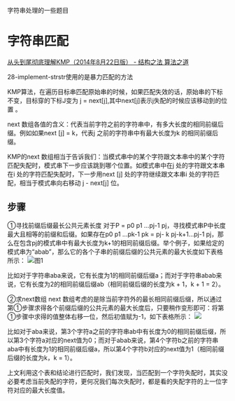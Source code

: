 字符串处理的一些题目

# 字符串匹配

[从头到尾彻底理解KMP（2014年8月22日版） - 结构之法 算法之道 ](http://blog.csdn.net/v_july_v/article/details/7041827)


28-implement-strstr使用的是暴力匹配的方法 

KMP算法，在遍历目标串匹配原始串的时候，如果匹配失效的话，原始串的下标不变，目标穿的下标J变为 j = next[j],其中next[j]表示j失配的时候应该移动到的位置  。

next 数组各值的含义：代表当前字符之前的字符串中，有多大长度的相同前缀后缀。例如如果next [j] = k，代表j 之前的字符串中有最大长度为k 的相同前缀后缀。

KMP的next 数组相当于告诉我们：当模式串中的某个字符跟文本串中的某个字符匹配失配时，模式串下一步应该跳到哪个位置。如模式串中在j 处的字符跟文本串在i 处的字符匹配失配时，下一步用next [j] 处的字符继续跟文本串i 处的字符匹配，相当于模式串向右移动 j - next[j] 位。
## 步骤
①寻找前缀后缀最长公共元素长度
对于P = p0 p1 ...pj-1 pj，寻找模式串P中长度最大且相等的前缀和后缀。如果存在p0 p1 ...pk-1 pk = pj- k pj-k+1...pj-1 pj，那么在包含pj的模式串中有最大长度为k+1的相同前缀后缀。举个例子，如果给定的模式串为“abab”，那么它的各个子串的前缀后缀的公共元素的最大长度如下表格所示：
![图1](http://img.blog.csdn.net/20140819173639786)

比如对于字符串aba来说，它有长度为1的相同前缀后缀a；而对于字符串abab来说，它有长度为2的相同前缀后缀ab（相同前缀后缀的长度为k + 1，k + 1 = 2）。

②求next数组
next 数组考虑的是除当前字符外的最长相同前缀后缀，所以通过第①步骤求得各个前缀后缀的公共元素的最大长度后，只要稍作变形即可：将第①步骤中求得的值整体右移一位，然后初值赋为-1，如下表格所示：
![](http://img.blog.csdn.net/20140819173649739)

比如对于aba来说，第3个字符a之前的字符串ab中有长度为0的相同前缀后缀，所以第3个字符a对应的next值为0；而对于abab来说，第4个字符b之前的字符串aba中有长度为1的相同前缀后缀a，所以第4个字符b对应的next值为1（相同前缀后缀的长度为k，k = 1）。

上文利用这个表和结论进行匹配时，我们发现，当匹配到一个字符失配时，其实没必要考虑当前失配的字符，更何况我们每次失配时，都是看的失配字符的上一位字符对应的最大长度值。